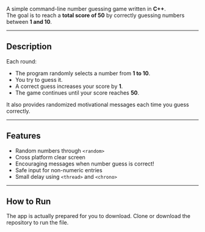 A simple command-line number guessing game written in **C++**.  
The goal is to reach a **total score of 50** by correctly guessing numbers between **1 and 10**.

---

## Description

Each round:
- The program randomly selects a number from **1 to 10**.
- You try to guess it.
- A correct guess increases your score by **1**.
- The game continues until your score reaches **50**.

It also provides randomized motivational messages each time you guess correctly.

---

## Features
- Random numbers through `<random>`
- Cross platform clear screen
- Encouraging messages when number guess is correct!
- Safe input for non-numeric entries
- Small delay using `<thread>` and `<chrono>`

---

## How to Run
The app is actually prepared for you to download. Clone or download the repository to run the file.
